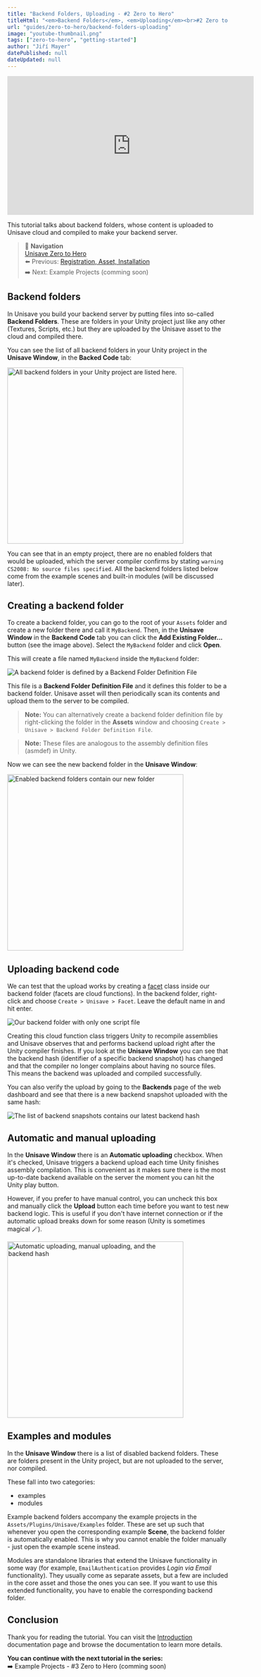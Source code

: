 ```yaml
---
title: "Backend Folders, Uploading - #2 Zero to Hero"
titleHtml: "<em>Backend Folders</em>, <em>Uploading</em><br>#2 Zero to Hero"
url: "guides/zero-to-hero/backend-folders-uploading"
image: "youtube-thumbnail.png"
tags: ["zero-to-hero", "getting-started"]
author: "Jiří Mayer"
datePublished: null
dateUpdated: null
---
```


<div class="youtube-container">
    <iframe width="560" height="315" src="https://www.youtube.com/embed/T508SW8JQXA?si=wy9TVCutQVF2YQ2w" title="YouTube video player" frameborder="0" allow="accelerometer; autoplay; clipboard-write; encrypted-media; gyroscope; picture-in-picture; web-share" referrerpolicy="strict-origin-when-cross-origin" allowfullscreen></iframe>
</div>

This tutorial talks about backend folders, whose content is uploaded to Unisave cloud and compiled to make your backend server.

> 📖 **Navigation**<br>
> [Unisave Zero to Hero](../zero-to-hero.md)<br>
> ⬅️ Previous: [Registration, Asset, Installation](../01-registration-asset-installation/zth-registration-asset-installation.md)<br>
> ➡️ Next: Example Projects (comming soon)


## Backend folders

In Unisave you build your backend server by putting files into so-called **Backend Folders**. These are folders in your Unity project just like any other (Textures, Scripts, etc.) but they are uploaded by the Unisave asset to the cloud and compiled there.

You can see the list of all backend folders in your Unity project in the **Unisave Window**, in the **Backed Code** tab:

<img src="backend-code-tab-with-no-files-to-upload.jpg" alt="All backend folders in your Unity project are listed here." width="400">

You can see that in an empty project, there are no enabled folders that would be uploaded, which the server compiler confirms by stating `warning CS2008: No source files specified`. All the backend folders listed below come from the example scenes and built-in modules (will be discussed later).


## Creating a backend folder

To create a backend folder, you can go to the root of your `Assets` folder and create a new folder there and call it `MyBackend`. Then, in the **Unisave Window** in the **Backend Code** tab you can click the **Add Existing Folder...** button (see the image above). Select the `MyBackend` folder and click **Open**.

This will create a file named `MyBackend` inside the `MyBackend` folder:

<img src="backend-definition-file-in-assets.jpg" alt="A backend folder is defined by a Backend Folder Definition File">

This file is a **Backend Folder Definition File** and it defines this folder to be a backend folder. Unisave asset will then periodically scan its contents and upload them to the server to be compiled.

> **Note:** You can alternatively create a backend folder definition file by right-clicking the folder in the **Assets** window and choosing `Create > Unisave > Backend Folder Definition File`.

> **Note:** These files are analogous to the assembly definition files (asmdef) in Unity.

Now we can see the new backend folder in the **Unisave Window**:

<img src="our-new-backend-folder.jpg" alt="Enabled backend folders contain our new folder" width="400">


## Uploading backend code

We can test that the upload works by creating a [facet](../../../docs/facets.md) class inside our backend folder (facets are cloud functions). In the backend folder, right-click and choose `Create > Unisave > Facet`. Leave the default name in and hit enter.

<img src="backend-with-one-script-file.jpg" alt="Our backend folder with only one script file">

Creating this cloud function class triggers Unity to recompile assemblies and Unisave observes that and performs backend upload right after the Unity compiler finishes. If you look at the **Unisave Window** you can see that the backend hash (identifier of a specific backend snapshot) has changed and that the compiler no longer complains about having no source files. This means the backend was uploaded and compiled successfully.

You can also verify the upload by going to the **Backends** page of the web dashboard and see that there is a new backend snapshot uploaded with the same hash:

<img src="uploaded-backends.jpg" alt="The list of backend snapshots contains our latest backend hash">


## Automatic and manual uploading

In the **Unisave Window** there is an **Automatic uploading** checkbox. When it's checked, Unisave triggers a backend upload each time Unity finishes assembly compilation. This is convenient as it makes sure there is the most up-to-date backend available on the server the moment you can hit the Unity play button.

However, if you prefer to have manual control, you can uncheck this box and manually click the **Upload** button each time before you want to test new backend logic. This is useful if you don't have internet connection or if the automatic upload breaks down for some reason (Unity is sometimes magical 🪄).

<img src="automatic-vs-manual-upload.jpg" alt="Automatic uploading, manual uploading, and the backend hash" width="400">


## Examples and modules

In the **Unisave Window** there is a list of disabled backend folders. These are folders present in the Unity project, but are not uploaded to the server, nor compiled.

These fall into two categories:

- examples
- modules

Example backend folders accompany the example projects in the `Assets/Plugins/Unisave/Examples` folder. These are set up such that whenever you open the corresponding example **Scene**, the backend folder is automatically enabled. This is why you cannot enable the folder manually - just open the example scene instead.

Modules are standalone libraries that extend the Unisave functionality in some way (for example, `EmailAuthentication` provides *Login via Email* functionality). They usually come as separate assets, but a few are included in the core asset and those the ones you can see. If you want to use this extended functionality, you have to enable the corresponding backend folder.


## Conclusion

Thank you for reading the tutorial. You can visit the [Introduction](../../../docs/introduction/introduction.md) documentation page and browse the documentation to learn more details.

**You can continue with the next tutorial in the series:**<br>
➡️ Example Projects - #3 Zero to Hero (comming soon)
